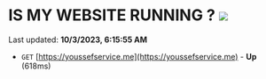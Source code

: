 # IS MY WEBSITE RUNNING ? [![](https://img.shields.io/static/v1?label=Sponsor&message=%E2%9D%A4&logo=GitHub&color=%23fe8e86)](https://github.com/sponsors/<username>)

Last updated: **10/3/2023, 6:15:55 AM**

- `GET` [https://youssefservice.me](https://youssefservice.me) - **Up** (618ms)
